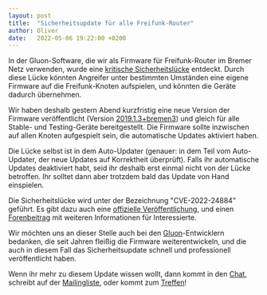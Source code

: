 ```yaml
---
layout: post
title:  "Sicherheitsupdate für alle Freifunk-Router"
author: Oliver
date:   2022-05-06 19:22:00 +0200
---
```


In der Gluon-Software, die wir als Firmware für Freifunk-Router im Bremer Netz verwenden, wurde eine [kritische Sicherheitslücke](https://github.com/freifunk-gluon/gluon/security/advisories/GHSA-xqhj-fmc7-f8mv) entdeckt.
Durch diese Lücke könnten Angreifer unter bestimmten Umständen eine eigene Firmware auf die Freifunk-Knoten aufspielen, und könnten die Geräte dadurch übernehmen.

Wir haben deshalb gestern Abend kurzfristig eine neue Version der Firmware veröffentlicht (Version [2019.1.3+bremen3](https://wiki.bremen.freifunk.net/Firmware/Changelog.md#2019-1-3-bremen3)) und gleich für alle Stable- und Testing-Geräte bereitgestellt.
Die Firmware sollte inzwischen auf allen Knoten aufgespielt sein, die automatische Updates aktiviert haben.

Die Lücke selbst ist in dem Auto-Updater (genauer: in dem Teil vom Auto-Updater, der neue Updates auf Korrektheit überprüft).
Falls ihr automatische Updates deaktiviert habt, seid ihr deshalb erst einmal nicht von der Lücke betroffen.
Ihr solltet dann aber trotzdem bald das Update von Hand einspielen.

Die Sicherheitslücke wird unter der Bezeichnung "CVE-2022-24884" geführt.
Es gibt dazu auch eine [offizielle Veröffentlichung](https://github.com/freifunk-gluon/gluon/security/advisories/GHSA-xqhj-fmc7-f8mv), und einen [Forenbeitrag](https://forum.freifunk.net/t/security-critical-vulnerability-in-gluon-bugfix-release-on-thursday-2022-05-05/23329) mit weiteren Informationen für Interessierte.

Wir möchten uns an dieser Stelle auch bei den [Gluon](https://github.com/freifunk-gluon/gluon)-Entwicklern bedanken, die seit Jahren fleißig die Firmware weiterentwickeln,
und die auch in diesem Fall das Sicherheitsupdate schnell und professionell veröffentlicht haben.

Wenn ihr mehr zu diesem Update wissen wollt, dann kommt in den [Chat](https://webirc.hackint.org/#ircs://irc.hackint.org/#ffhb?nick=Gast_?),
schreibt auf der [Mailingliste](https://lists.bremen.freifunk.net/mailman/listinfo/ff-bremen/),
oder kommt zum [Treffen](/kontakt.html#treffen)!

